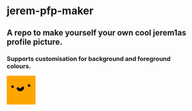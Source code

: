 # jerem-pfp-maker
## A repo to make yourself your own cool jerem1as profile picture.
### Supports customisation for background and foreground colours.

![](jerem.png)
